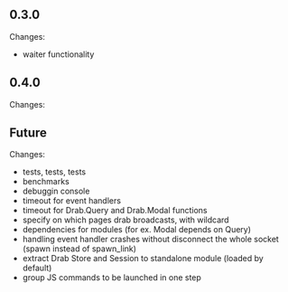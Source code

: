 ## 0.3.0
Changes:
* waiter functionality

## 0.4.0
Changes:

## Future
Changes:
* tests, tests, tests
* benchmarks
* debuggin console
* timeout for event handlers
* timeout for Drab.Query and Drab.Modal functions
* specify on which pages drab broadcasts, with wildcard
* dependencies for modules (for ex. Modal depends on Query)
* handling event handler crashes without disconnect the whole socket (spawn instead of spawn_link)
* extract Drab Store and Session to standalone module (loaded by default)
* group JS commands to be launched in one step
